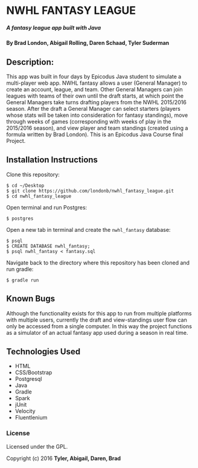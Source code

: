 # NWHL FANTASY LEAGUE

##### A fantasy league app built with Java

#### By Brad London, Abigail Rolling, Daren Schaad, Tyler Suderman

##  Description:
This app was built in four days by Epicodus Java student to simulate a multi-player web app. NWHL fantasy allows a user (General Manager) to create an account, league, and team. Other General Managers can join leagues with teams of their own until the draft starts, at which point the General Managers take turns drafting players from the NWHL 2015/2016 season. After the draft a General Manager can select starters (players whose stats will be taken into consideration for fantasy standings), move through weeks of games (corresponding with weeks of play in the 2015/2016 season), and view player and team standings (created using a formula written by Brad London). This is an Epicodus Java Course final Project.

## Installation Instructions

Clone this repository:
```
$ cd ~/Desktop
$ git clone https://github.com/londonb/nwhl_fantasy_league.git
$ cd nwhl_fantasy_league
```

Open terminal and run Postgres:
```
$ postgres
```

Open a new tab in terminal and create the `nwhl_fantasy` database:
```
$ psql
$ CREATE DATABASE nwhl_fantasy;
$ psql nwhl_fantasy < fantasy.sql
```

Navigate back to the directory where this repository has been cloned and run gradle:
```
$ gradle run
```
## Known Bugs
Although the functionality exists for this app to run from multiple platforms with multiple users, currently the draft and view-standings user flow can only be accessed from a single computer. In this way the project functions as a simulator of an actual fantasy app used during a season in real time.

## Technologies Used

* HTML
* CSS/Bootstrap
* Postgresql
* Java
* Gradle
* Spark
* jUnit
* Velocity
* Fluentlenium

### License

Licensed under the GPL.

Copyright (c) 2016 **Tyler, Abigail, Daren, Brad**
